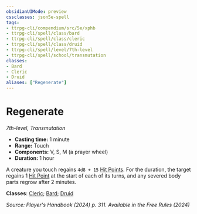 ```yaml
---
obsidianUIMode: preview
cssclasses: json5e-spell
tags:
- ttrpg-cli/compendium/src/5e/xphb
- ttrpg-cli/spell/class/bard
- ttrpg-cli/spell/class/cleric
- ttrpg-cli/spell/class/druid
- ttrpg-cli/spell/level/7th-level
- ttrpg-cli/spell/school/transmutation
classes:
- Bard
- Cleric
- Druid
aliases: ["Regenerate"]
---
```

# Regenerate
*7th-level, Transmutation*  


- **Casting time:** 1 minute
- **Range:** Touch
- **Components:** V, S, M (a prayer wheel)
- **Duration:** 1 hour

A creature you touch regains `4d8 + 15` [Hit Points](3-Mechanics/CLI/rules/variant-rules/hit-points-xphb.md). For the duration, the target regains 1 [Hit Point](3-Mechanics/CLI/rules/variant-rules/hit-points-xphb.md) at the start of each of its turns, and any severed body parts regrow after 2 minutes.

**Classes**: [Cleric](3-Mechanics/CLI/lists/list-spells-classes-cleric.md); [Bard](3-Mechanics/CLI/lists/list-spells-classes-bard.md); [Druid](3-Mechanics/CLI/lists/list-spells-classes-druid.md)

*Source: Player's Handbook (2024) p. 311. Available in the Free Rules (2024)*